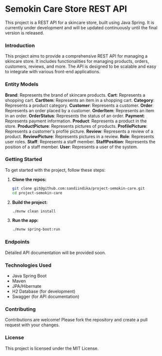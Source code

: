 # Semokin Care Store REST API

This project is a REST API for a skincare store, built using Java Spring. It is currently under development and will be updated continuously until the final version is released.

### Introduction

This project aims to provide a comprehensive REST API for managing a skincare store. It includes functionalities for managing products, orders, customers, reviews, and more. The API is designed to be scalable and easy to integrate with various front-end applications.

### Entity Models

**Brand**: Represents the brand of skincare products.
**Cart**: Represents a shopping cart.
**CartItem**: Represents an item in a shopping cart.
**Category**: Represents a product category.
**Customer**: Represents a customer.
**Order**: Represents an order placed by a customer.
**OrderItem**: Represents an item in an order.
**OrderStatus**: Represents the status of an order.
**Payment**: Represents payment information.
**Product**: Represents a product in the store.
**ProductPicture**: Represents pictures of products.
**ProfilePicture**: Represents a customer's profile picture.
**Review**: Represents a review of a product.
**ReviewPicture**: Represents pictures in a review.
**Role**: Represents user roles.
**Staff**: Represents a staff member.
**StaffPosition**: Represents the position of a staff member.
**User**: Represents a user of the system.

### Getting Started

To get started with the project, follow these steps:

1. **Clone the repos:**
   ```bash
   git clone git@github.com:sandiindika/project-semokin-care.git
   cd project-semokin-care
   ```
   
2. **Build the project:**
   ```bash
   ./mvnw clean install
   ```

3. **Run the app:**
   ```bash
   ./mvnw spring-boot:run
   ```

### Endpoints

Detailed API documentation will be provided soon.

### Technologies Used

- Java Spring Boot
- Maven
- JPA/Hibernate
- H2 Database (for development)
- Swagger (for API documentation)

### Contributing

Contributions are welcome! Please fork the repository and create a pull request with your changes.

### License

This project is licensed under the MIT License.
